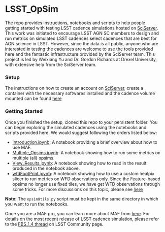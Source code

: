 # LSST_OpSim
The repo provides instructions, notebooks and scripts to help people getting started with testing LSST cadence simulations hosted on [SciServer](http://www.sciserver.org/). This work was initiated to encourage LSST AGN SC members to design and run metrics on simulated LSST cadences select cadences that are best for AGN science in LSST. However, since the data is all public, anyone who are interested in testing the cadences are welcome to use the tools provided here and the fantastic infrastructure provided by the SciServer team. This project is led by Weixiang Yu and Dr. Gordon Richards at Drexel University, with extensive help from the SciServer team. 

### Setup
The instructions on how to create an account on [SciServer](http://www.sciserver.org/), create a container with the necessary softwares installed and the cadence volume mounted can be found [here](./sciserver_opsim.pdf)

### Getting Started
Once you finished the setup, cloned this repo to your persistent folder. You can begin exploring the simulated cadences using the notebooks and scripts provided here. We would suggest following the orders listed below:

- [Introduction.ipynb](./Scripts_NBs/Introduction.ipynb): A notebook providing a brief overview about how to use MAF.
- [Multiple_Opsims.ipynb](./Scripts_NBs/Multiple_Opsims.ipynb): A notebook showing how to run some metrics on multiple (all) opsims. 
- [View_Results.ipynb](./Scripts_NBs/View_Results.ipynb): A notebook showing how to read in the result produced in the notebook above.
- [wfdFootPrint.ipynb](./Scripts_NBs/wfdFootPrint.ipynb): A notebook showing how to use a custom healpix slicer to run metrics on WFD observations only. Since the Feature-based opsims no longer use fixed tiles, we have get WFD observations through some tricks. For more discussions on this topic, please see [here](https://community.lsst.org/t/wfd-metrics-with-the-fbs-output/3970/7)

**Note:** The `opsimUtils.py` script must be kept in the same directory in which you want to run the notebooks.

Once you are a MAF pro, you can learn more about MAF from [here](https://github.com/LSST-nonproject/sims_maf_contrib). For details on the most recent release of LSST cadence simulation, please refer to the [FBS_1.4 thread](https://community.lsst.org/t/january-2020-update-fbs-1-4-runs/4006/6) on LSST Community page. 


